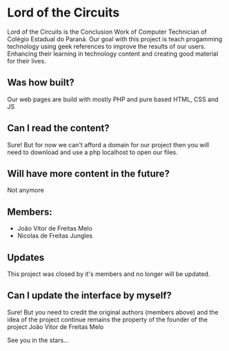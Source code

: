 # Lord of the Circuits

Lord of the Circuits is the Conclusion Work of Computer Technician of Colégio Estadual do Paraná. Our goal with this project is teach progamming technology using geek references to improve the results of our users. Enhancing their learning in technology content and creating good material for their lives.

## Was how built?
Our web pages are build with mostly PHP and pure based HTML, CSS and JS

## Can I read the content?
Sure! But for now we can't afford a domain for our project then you will need to download and use a php localhost to open our files.

## Will have more content in the future?
Not anymore

## Members:
- João Vitor de Freitas Melo
- Nicolas de Freitas Jungles

## Updates
This project was closed by it's members and no longer will be updated.

## Can I update the interface by myself?
Sure! But you need to credit the original authors (members above) and the idea of the project continue remains the property of the founder of the project João Vitor de Freitas Melo


See you in the stars...
